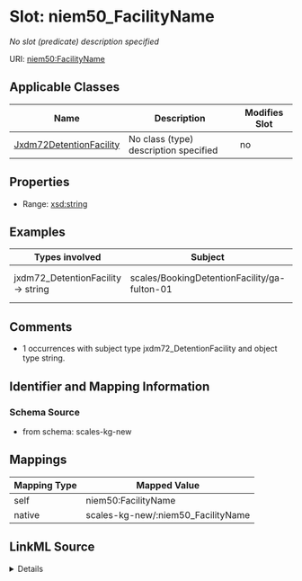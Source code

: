

# Slot: niem50_FacilityName


_No slot (predicate) description specified_





URI: [niem50:FacilityName](http://release.niem.gov/niem/niem-core/5.0/FacilityName)



<!-- no inheritance hierarchy -->





## Applicable Classes

| Name | Description | Modifies Slot |
| --- | --- | --- |
| [Jxdm72DetentionFacility](../classes/Jxdm72DetentionFacility.md) | No class (type) description specified |  no  |







## Properties

* Range: [xsd:string](xsd:string)






## Examples

| Types involved | Subject | Predicate | Object |
| --- | --- | --- | --- |
| jxdm72_DetentionFacility → string | scales/BookingDetentionFacility/ga-fulton-01 | niem50:FacilityName | Fulton County Jail |


## Comments

* 1 occurrences with subject type jxdm72_DetentionFacility and object type string.

## Identifier and Mapping Information







### Schema Source


* from schema: scales-kg-new




## Mappings

| Mapping Type | Mapped Value |
| ---  | ---  |
| self | niem50:FacilityName |
| native | scales-kg-new/:niem50_FacilityName |




## LinkML Source

<details>

```yaml
name: niem50_FacilityName
description: No slot (predicate) description specified
comments:
- 1 occurrences with subject type jxdm72_DetentionFacility and object type string.
examples:
- description: jxdm72_DetentionFacility → string
  object:
    example_object: Fulton County Jail
    example_object_type: string
    example_predicate: niem50:FacilityName
    example_subject: scales/BookingDetentionFacility/ga-fulton-01
    example_subject_type: jxdm72_DetentionFacility
from_schema: scales-kg-new
rank: 1000
slot_uri: niem50:FacilityName
alias: niem50_FacilityName
domain_of:
- jxdm72_DetentionFacility
range: string

```
</details>